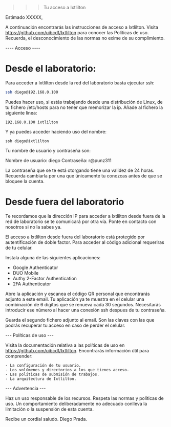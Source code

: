 >>> Tu acceso a Ixtlilton

Estimado XXXXX,

A continuación encontrarás las instrucciones de acceso a Ixtlilton. 
Visita https://github.com/uibcdf/Ixtlilton para conocer las Políticas de uso.
Recuerda, el desconocimiento de las normas no exime de su complimiento.

---- Acceso ----

# Desde el laboratorio:

Para acceder a Ixtlilton desde la red del laboratorio basta ejecutar ssh:

```bash
ssh diego@192.168.0.100
```

Puedes hacer uso, si estás trabajando desde una distribución de Linux, de tu fichero
/etc/hosts para no tener que memorizar la ip. Añade al fichero la siguiente línea:

```
192.168.0.100 ixtlilton
```

Y ya puedes acceder haciendo uso del nombre:

```
ssh diego@ixtlilton
```

Tu nombre de usuario y contraseña son:

Nombre de usuario: diego
Contraseña: r@punz311

La contraseña que se te está otorgando tiene una validez de 24 horas. Recuerda cambiarla por una
que únicamente tu conozcas antes de que se bloquee la cuenta.

# Desde fuera del laboratorio

Te recordamos que la dirección IP para acceder a Ixtlilton desde fuera de la red de laboratorio se
te comunicará por otra vía. Ponte en contacto con nosotros si no la sabes ya.

El acceso a Ixtlilton desde fuera del laboratorio está protegido por autentificación de doble factor.
Para acceder al código adicional requeriras de tu celular.

Instala alguna de las siguientes aplicaciones:
- Google Authenticator 
- DUO Mobile
- Authy 2-Factor Authentication
- 2FA Authenticator

Abre la aplicación y escanea el código QR personal que encontrarás adjunto a este email.
Tu aplicación ya te muestra en el celular una combinación de 6 dígitos que se renueva cada 30
segundos. Necesitarás introducir ese número al hacer una conexión ssh despues de tu contraseña.

Guarda el segundo fichero adjunto al email. Son las claves con las que podrás recuperar tu acceso
en caso de perder el celular.

--- Políticas de uso ---

Visita la documentación relativa a las políticas de uso en https://github.com/uibcdf/Ixtlilton.
Encontrarás información útil para comprender:

	- La configuración de tu usuario.
	- Los volúmenes y directorios a los que tienes acceso.
	- Las políticas de submisión de trabajos.
	- La arquitectura de Ixtlilton.

--- Advertencia ---

Haz un uso responsable de los recursos.
Respeta las normas y políticas de uso.
Un comportamiento deliberadamente no adecuado conlleva la limitación o la suspensión de esta
cuenta.

Recibe un cordial saludo.
Diego Prada.
